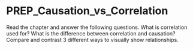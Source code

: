 # PREP_Causation_vs_Correlation
Read the chapter and answer the following questions. What is correlation used for? What is the difference between correlation and causation? Compare and contrast 3 different ways to visually show relationships.

